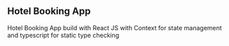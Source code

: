## Hotel Booking App
Hotel Booking App build with React JS with Context for state management and typescript for static type checking

